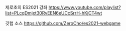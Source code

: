 제로초의 ES2021 강좌
https://www.youtube.com/playlist?list=PLcqDmjxt30RvEEN6eUCcSrrH-hKjCT4wt

깃헙 소스
https://github.com/ZeroCho/es2021-webgame
